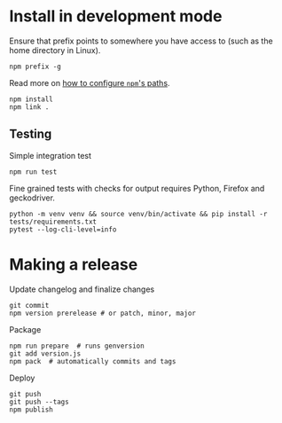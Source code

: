 # Install in development mode

Ensure that prefix points to somewhere you have access to (such as the home directory in Linux).

    npm prefix -g

Read more on [how to configure `npm`'s paths](https://stackoverflow.com/a/13021677).

    npm install
    npm link .

## Testing

Simple integration test

    npm run test

Fine grained tests with checks for output requires Python, Firefox and geckodriver.    

    python -m venv venv && source venv/bin/activate && pip install -r tests/requirements.txt
    pytest --log-cli-level=info

# Making a release

Update changelog and finalize changes

    git commit
    npm version prerelease # or patch, minor, major

Package

    npm run prepare  # runs genversion
    git add version.js
    npm pack  # automatically commits and tags

Deploy

    git push
    git push --tags
    npm publish

